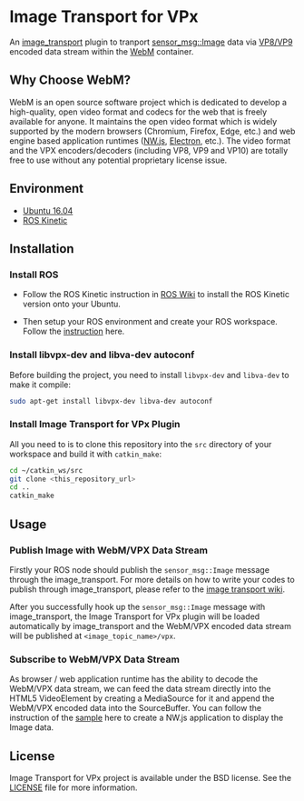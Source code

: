 # Image Transport for VPx

An [image_transport](http://wiki.ros.org/image_transport) plugin to tranport [sensor_msg::Image](http://docs.ros.org/api/sensor_msgs/html/msg/Image.html) data via [VP8/VP9](https://github.com/webmproject/libvpx) encoded data stream within the [WebM](http://www.webmproject.org) container.

## Why Choose WebM?

WebM is an open source software project which is dedicated to develop a high-quality, open video format and codecs for the web that is freely available for anyone. It maintains the open video format which is widely supported by the modern browsers (Chromium, Firefox, Edge, etc.) and web engine based application runtimes ([NW.js](http://nwjs.io), [Electron](http://electron.atom.io), etc.). The video format and the VPX encoders/decoders (including VP8, VP9 and VP10) are totally free to use without any potential proprietary license issue.

## Environment

* [Ubuntu 16.04](http://www.ubuntu.com/download/desktop)
* [ROS Kinetic](http://wiki.ros.org/kinetic/Installation/Ubuntu)

## Installation

### Install ROS

* Follow the ROS Kinetic instruction in [ROS Wiki](http://wiki.ros.org/ROS/Installation/Ubuntu) to install the ROS Kinetic version onto your Ubuntu.

* Then setup your ROS environment and create your ROS workspace. Follow the [instruction](http://wiki.ros.org/ROS/Tutorials/InstallingandConfiguringROSEnvironment) here.

### Install libvpx-dev and libva-dev autoconf

Before building the project, you need to install `libvpx-dev` and `libva-dev` to make it compile:

```bash
sudo apt-get install libvpx-dev libva-dev autoconf
```

### Install Image Transport for VPx Plugin

All you need to is to clone this repository into the `src` directory of your workspace and build it with `catkin_make`:

```bash
cd ~/catkin_ws/src
git clone <this_repository_url>
cd ..
catkin_make
```

## Usage

### Publish Image with WebM/VPX Data Stream

Firstly your ROS node should publish the `sensor_msg::Image` message through the image_transport. For more details on how to write your codes to publish through image_transport, please refer to the [image transport wiki](http://wiki.ros.org/image_transport).

After you successfully hook up the `sensor_msg::Image` message with image_transport, the Image Transport for VPx plugin will be loaded automatically by image_transport and the WebM/VPX encoded data stream will be published at `<image_topic_name>/vpx`.

### Subscribe to WebM/VPX Data Stream

As browser / web application runtime has the ability to decode the WebM/VPX data stream, we can feed the data stream directly into the HTML5 VideoElement by creating a MediaSource for it and append the WebM/VPX encoded data into the SourceBuffer. You can follow the instruction of the [sample](sample) here to create a NW.js application to display the Image data.

## License

Image Transport for VPx project is available under the BSD license. See the [LICENSE](LICENSE) file for more information.
